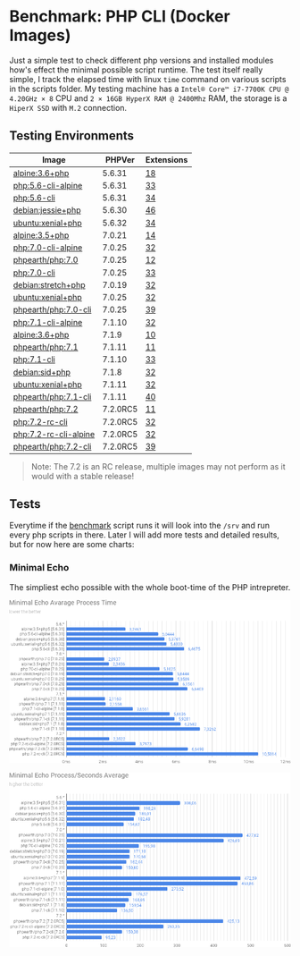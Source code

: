# Benchmark: PHP CLI (Docker Images)
Just a simple test to check different php versions and installed modules how's effect the minimal possible script runtime. The test itself really simple, I track the elapsed time with linux `time` command on various scripts in the scripts folder. My testing machine has a `Intel® Core™ i7-7700K CPU @ 4.20GHz × 8` CPU and `2 × 16GB HyperX RAM @ 2400Mhz` RAM, the storage is a `HiperX SSD` with `M.2` connection.

## Testing Environments

| Image                                                 | PHPVer   | Extensions                                       |
| ----------------------------------------------------- | -------- | ------------------------------------------------ |
| [alpine:3.6+php](Dockerfile-56-alpine-skratch)        | 5.6.31   | [18](output/php56-alpine-skratch-modules)        |
| [php:5.6-cli-alpine](Dockerfile-56-alpine)            | 5.6.31   | [33](output/php56-alpine-modules)                |
| [php:5.6-cli](Dockerfile-56-debian)                   | 5.6.31   | [34](output/php56-debian-modules)                |
| [debian:jessie+php](Dockerfile-56-debian-skratch)     | 5.6.30   | [46](output/php56-debian-skratch-modules)        |
| [ubuntu:xenial+php](Dockerfile-56-ubuntu)             | 5.6.32   | [34](output/php56-ubuntu-modules)                |
| [alpine:3.5+php](Dockerfile-70-alpine-skratch)        | 7.0.21   | [14](output/php70-alpine-skratch-modules)        |
| [php:7.0-cli-alpine](Dockerfile-70-alpine)            | 7.0.25   | [32](output/php70-alpine-modules)                |
| [phpearth/php:7.0](Dockerfile-70-min)                 | 7.0.25   | [12](output/php70-minimal-modules)               |
| [php:7.0-cli](Dockerfile-70-debian)                   | 7.0.25   | [33](output/php70-debian-modules)                |
| [debian:stretch+php](Dockerfile-70-debian-skratch)    | 7.0.19   | [32](output/php70-debian-skratch-modules)        |
| [ubuntu:xenial+php](Dockerfile-70-ubuntu)             | 7.0.25   | [32](output/php70-ubuntu-modules)                |
| [phpearth/php:7.0-cli](Dockerfile-70)                 | 7.0.25   | [39](output/php70-complete-modules)              |
| [php:7.1-cli-alpine](Dockerfile-71-alpine)            | 7.1.10   | [32](output/php71-alpine-modules)                |
| [alpine:3.6+php](Dockerfile-71-alpine-skratch)        | 7.1.9    | [10](output/php71-alpine-skratch-modules)        |
| [phpearth/php:7.1](Dockerfile-71-min)                 | 7.1.11   | [11](output/php71-minimal-modules)               |
| [php:7.1-cli](Dockerfile-71-debian)                   | 7.1.10   | [33](output/php71-debian-modules)                |
| [debian:sid+php](Dockerfile-71-debian-skratch)        | 7.1.8    | [32](output/php71-debian-skratch-modules)        |
| [ubuntu:xenial+php](Dockerfile-71-ubuntu)             | 7.1.11   | [32](output/php71-ubuntu-modules)                |
| [phpearth/php:7.1-cli](Dockerfile-71)                 | 7.1.11   | [40](output/php71-complete-modules)              |
| [phpearth/php:7.2](Dockerfile-72-min)                 | 7.2.0RC5 | [11](output/php72-minimal-modules)               |
| [php:7.2-rc-cli](Dockerfile-72-debian)                | 7.2.0RC5 | [32](output/php72-debian-modules)                |
| [php:7.2-rc-cli-alpine](Dockerfile-72-alpine)         | 7.2.0RC5 | [32](output/php72-alpine-modules)                |
| [phpearth/php:7.2-cli](Dockerfile-72)                 | 7.2.0RC5 | [39](output/php72-complete-modules)              |

> Note: The 7.2 is an RC release, multiple images may not perform as it would with a stable release!

## Tests
Everytime if the [benchmark](bin/benchmark) script runs it will look into the `/srv` and run every php scripts in there. Later I will add more tests and detailed results, but for now here are some charts:

### Minimal Echo
The simpliest echo possible with the whole boot-time of the PHP intrepreter.

![Elapsed Time](https://github.com/adaliszk/benchmark-php-cli/blob/master/charts/et_minimal-echo.png?raw=true)  
  
![Process per Second](https://github.com/adaliszk/benchmark-php-cli/blob/master/charts/pps_minimal-echo.png?raw=true)  



